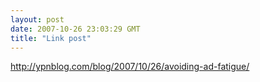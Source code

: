 ```yaml
---
layout: post
date: 2007-10-26 23:03:29 GMT
title: "Link post"
---
```

<http://ypnblog.com/blog/2007/10/26/avoiding-ad-fatigue/>

